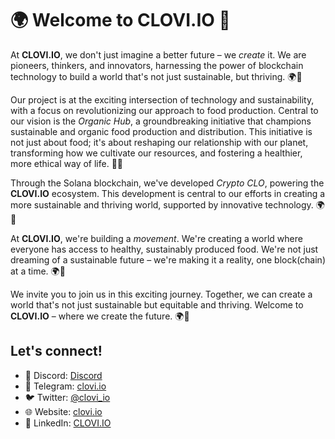 # 🌍 Welcome to CLOVI.IO 🚀

At **CLOVI.IO**, we don't just imagine a better future – we _create_ it. We are pioneers, thinkers, and innovators, harnessing the power of blockchain technology to build a world that's not just sustainable, but thriving. 🌍🌳

Our project is at the exciting intersection of technology and sustainability, with a focus on revolutionizing our approach to food production. Central to our vision is the _Organic Hub_, a groundbreaking initiative that champions sustainable and organic food production and distribution. This initiative is not just about food; it's about reshaping our relationship with our planet, transforming how we cultivate our resources, and fostering a healthier, more ethical way of life. 🌾🍎

Through the Solana blockchain, we've developed _Crypto CLO_, powering the **CLOVI.IO** ecosystem. This development is central to our efforts in creating a more sustainable and thriving world, supported by innovative technology. 🌍🌳

At **CLOVI.IO**, we're building a _movement_. We're creating a world where everyone has access to healthy, sustainably produced food. We're not just dreaming of a sustainable future – we're making it a reality, one block(chain) at a time. 🌍🌳

We invite you to join us in this exciting journey. Together, we can create a world that's not just sustainable but equitable and thriving. Welcome to **CLOVI.IO** – where we create the future. 🌍🌳

## Let's connect!
- 🔗 Discord: [Discord](https://discord.gg/WBHpDHM3ch)
- 🔗 Telegram: [clovi.io]()
- 🐦 Twitter: [@clovi_io](https://twitter.com/clovi_io)
- 🌐 Website: [clovi.io](https://clovi.io)
- 💼 LinkedIn: [CLOVI.IO](https://www.linkedin.com/company/clovi-io)
